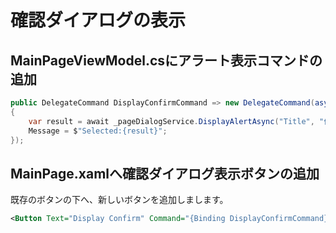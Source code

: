 # 確認ダイアログの表示

## MainPageViewModel.csにアラート表示コマンドの追加  

```cs
public DelegateCommand DisplayConfirmCommand => new DelegateCommand(async () =>
{
    var result = await _pageDialogService.DisplayAlertAsync("Title", "何れかを選んでください。", "はい", "いいえ");
    Message = $"Selected:{result}";
});

```

## MainPage.xamlへ確認ダイアログ表示ボタンの追加  

既存のボタンの下へ、新しいボタンを追加しまします。  
```xml
<Button Text="Display Confirm" Command="{Binding DisplayConfirmCommand}"/>
```